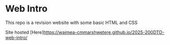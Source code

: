 # Web Intro

This repo is a revision website with some basic HTML and CSS

Site hosted [Here]https://waimea-cmmarshwetere.github.io/2025-200DTD-web-intro/